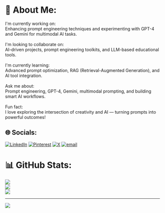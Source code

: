 # 💫 About Me:
I'm currently working on:<br>Enhancing prompt engineering techniques and experimenting with GPT-4 and Gemini for multimodal AI tasks.<br><br>I'm looking to collaborate on:<br>AI-driven projects, prompt engineering toolkits, and LLM-based educational tools.<br><br>I'm currently learning:<br>Advanced prompt optimization, RAG (Retrieval-Augmented Generation), and AI tool integration.<br><br>Ask me about:<br>Prompt engineering, GPT-4, Gemini, multimodal prompting, and building smart AI workflows.<br><br>Fun fact:<br>I love exploring the intersection of creativity and AI — turning prompts into powerful outcomes!


## 🌐 Socials:
[![LinkedIn](https://img.shields.io/badge/LinkedIn-%230077B5.svg?logo=linkedin&logoColor=white)](https://linkedin.com/in/https://www.linkedin.com/in/subhakant-pradhan-486310377?utm_source=share&utm_campaign=share_via&utm_content=profile&utm_medium=android_app) [![Pinterest](https://img.shields.io/badge/Pinterest-%23E60023.svg?logo=Pinterest&logoColor=white)](https://pinterest.com/https://pin.it/2PlleSYjq) [![X](https://img.shields.io/badge/X-black.svg?logo=X&logoColor=white)](https://x.com/@SubhakantP21290) [![email](https://img.shields.io/badge/Email-D14836?logo=gmail&logoColor=white)](mailto:subhakant705@gmail.com) 
# 📊 GitHub Stats:
![](https://github-readme-stats.vercel.app/api?username=Sidhu3009-2004&theme=dark&hide_border=false&include_all_commits=false&count_private=false)<br/>
![](https://nirzak-streak-stats.vercel.app/?user=Sidhu3009-2004&theme=dark&hide_border=false)<br/>
![](https://github-readme-stats.vercel.app/api/top-langs/?username=Sidhu3009-2004&theme=dark&hide_border=false&include_all_commits=false&count_private=false&layout=compact)

---
[![](https://visitcount.itsvg.in/api?id=Sidhu3009-2004&icon=0&color=0)](https://visitcount.itsvg.in)

<!-- Proudly created with GPRM ( https://gprm.itsvg.in ) -->
